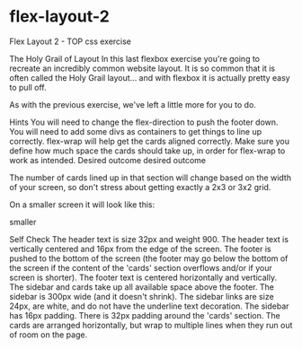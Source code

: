 # flex-layout-2
Flex Layout 2 - TOP css exercise

The Holy Grail of Layout
In this last flexbox exercise you're going to recreate an incredibly common website layout. It is so common that it is often called the Holy Grail layout... and with flexbox it is actually pretty easy to pull off.

As with the previous exercise, we've left a little more for you to do.

Hints
You will need to change the flex-direction to push the footer down.
You will need to add some divs as containers to get things to line up correctly.
flex-wrap will help get the cards aligned correctly.
Make sure you define how much space the cards should take up, in order for flex-wrap to work as intended.
Desired outcome
desired outcome

The number of cards lined up in that section will change based on the width of your screen, so don't stress about getting exactly a 2x3 or 3x2 grid.

On a smaller screen it will look like this:

smaller

Self Check
The header text is size 32px and weight 900.
The header text is vertically centered and 16px from the edge of the screen.
The footer is pushed to the bottom of the screen (the footer may go below the bottom of the screen if the content of the 'cards' section overflows and/or if your screen is shorter).
The footer text is centered horizontally and vertically.
The sidebar and cards take up all available space above the footer.
The sidebar is 300px wide (and it doesn't shrink).
The sidebar links are size 24px, are white, and do not have the underline text decoration.
The sidebar has 16px padding.
There is 32px padding around the 'cards' section.
The cards are arranged horizontally, but wrap to multiple lines when they run out of room on the page.